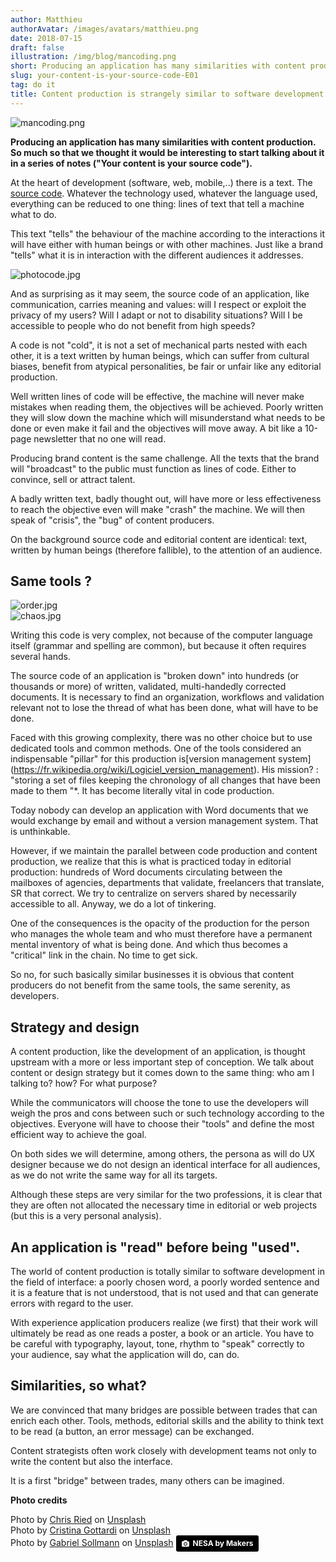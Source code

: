 ```yaml
---
author: Matthieu
authorAvatar: /images/avatars/matthieu.png
date: 2018-07-15
draft: false
illustration: /img/blog/mancoding.png
short: Producing an application has many similarities with content production. So much so that we thought it would be interesting to start talking about it ...
slug: your-content-is-your-source-code-E01
tag: do it
title: Content production is strangely similar to software development
---
```


![mancoding.png](/img/blog/mancoding.png "mancoding.png")

**Producing an application has many similarities with content production. So much so that we thought it would be interesting to start talking about it in a series of notes ("Your content is your source code").**

At the heart of development (software, web, mobile,..) there is a text. The [source code](https://fr.wikipedia.org/wiki/Code_source). Whatever the technology used, whatever the language used, everything can be reduced to one thing: lines of text that tell a machine what to do.

This text "tells" the behaviour of the machine according to the interactions it will have either with human beings or with other machines. Just like a brand "tells" what it is in interaction with the different audiences it addresses.

![photocode.jpg](https://pilotapp-production-master.s3.amazonaws.com/assets/1/18274/1_18274_original.jpg "photocode.jpg")

And as surprising as it may seem, the source code of an application, like communication, carries meaning and values: will I respect or exploit the privacy of my users? Will I adapt or not to disability situations? Will I be accessible to people who do not benefit from high speeds? 

A code is not "cold", it is not a set of mechanical parts nested with each other, it is a text written by human beings, which can suffer from cultural biases, benefit from atypical personalities, be fair or unfair like any editorial production.

Well written lines of code will be effective, the machine will never make mistakes when reading them, the objectives will be achieved. Poorly written they will slow down the machine which will misunderstand what needs to be done or even make it fail and the objectives will move away. A bit like a 10-page newsletter that no one will read.

Producing brand content is the same challenge. All the texts that the brand will "broadcast" to the public must function as lines of code. Either to convince, sell or attract talent.

A badly written text, badly thought out, will have more or less effectiveness to reach the objective even will make "crash" the machine. We will then speak of "crisis", the "bug" of content producers.

On the background source code and editorial content are identical: text, written by human beings (therefore fallible), to the attention of an audience.

## Same tools ?

![order.jpg](https://pilotapp-production-master.s3.amazonaws.com/assets/1/18272/1_18272_original.jpg "order.jpg")\
![chaos.jpg](https://pilotapp-production-master.s3.amazonaws.com/assets/1/18273/1_18273_original.jpg "chaos.jpg")

Writing this code is very complex, not because of the computer language itself (grammar and spelling are common), but because it often requires several hands. 

The source code of an application is "broken down" into hundreds (or thousands or more) of written, validated, multi-handedly corrected documents.  It is necessary to find an organization, workflows and validation relevant not to lose the thread of what has been done, what will have to be done.

Faced with this growing complexity, there was no other choice but to use dedicated tools and common methods. One of the tools considered an indispensable "pillar" for this production is[version management system] (https://fr.wikipedia.org/wiki/Logiciel_version_management). His mission? : "storing a set of files keeping the chronology of all changes that have been made to them "*. It has become literally vital in code production.

Today nobody can develop an application with Word documents that we would exchange by email and without a version management system. That is unthinkable.

However, if we maintain the parallel between code production and content production, we realize that this is what is practiced today in editorial production: hundreds of Word documents circulating between the mailboxes of agencies, departments that validate, freelancers that translate, SR that correct. We try to centralize on servers shared by necessarily accessible to all. Anyway, we do a lot of tinkering.

One of the consequences is the opacity of the production for the person who manages the whole team and who must therefore have a permanent mental inventory of what is being done. And which thus becomes a "critical" link in the chain. No time to get sick.

So no, for such basically similar businesses it is obvious that content producers do not benefit from the same tools, the same serenity, as developers.

## Strategy and design

A content production, like the development of an application, is thought upstream with a more or less important step of conception. We talk about content or design strategy but it comes down to the same thing: who am I talking to? how? For what purpose?

While the communicators will choose the tone to use the developers will weigh the pros and cons between such or such technology according to the objectives. Everyone will have to choose their "tools" and define the most efficient way to achieve the goal.

On both sides we will determine, among others, the persona as will do UX designer because we do not design an identical interface for all audiences, as we do not write the same way for all its targets.

Although these steps are very similar for the two professions, it is clear that they are often not allocated the necessary time in editorial or web projects (but this is a very personal analysis).

## An application is "read" before being "used".

The world of content production is totally similar to software development in the field of interface: a poorly chosen word, a poorly worded sentence and it is a feature that is not understood, that is not used and that can generate errors with regard to the user.

With experience application producers realize (we first) that their work will ultimately be read as one reads a poster, a book or an article. You have to be careful with typography, layout, tone, rhythm to "speak" correctly to your audience, say what the application will do, can do.

## Similarities, so what?

We are convinced that many bridges are possible between trades that can enrich each other. Tools, methods, editorial skills and the ability to think text to be read (a button, an error message) can be exchanged. 

Content strategists often work closely with development teams not only to write the content but also the interface. 

It is a first "bridge" between trades, many others can be imagined.

**Photo credits**

Photo by [Chris Ried](https://unsplash.com/photos/ieic5Tq8YMk?utm_source=unsplash&utm_medium=referral&utm_content=creditCopyText) on [Unsplash](https://unsplash.com/search/photos/code?utm_source=unsplash&utm_medium=referral&utm_content=creditCopyText)\
Photo by [Cristina Gottardi](https://unsplash.com/photos/8hJQKRIQZMY?utm_source=unsplash&utm_medium=referral&utm_content=creditCopyText) on [Unsplash](https://unsplash.com/?utm_source=unsplash&utm_medium=referral&utm_content=creditCopyText)\
Photo by [Gabriel Sollmann](https://unsplash.com/photos/Y7d265_7i08?utm_source=unsplash&utm_medium=referral&utm_content=creditCopyText) on [Unsplash](https://unsplash.com/?utm_source=unsplash&utm_medium=referral&utm_content=creditCopyText)
<a style="background-color:black;color:white;text-decoration:none;padding:4px 6px;font-family:-apple-system, BlinkMacSystemFont, &quot;San Francisco&quot;, &quot;Helvetica Neue&quot;, Helvetica, Ubuntu, Roboto, Noto, &quot;Segoe UI&quot;, Arial, sans-serif;font-size:12px;font-weight:bold;line-height:1.2;display:inline-block;border-radius:3px" href="https://unsplash.com/@nesabymakers?utm_medium=referral&amp;utm_campaign=photographer-credit&amp;utm_content=creditBadge" target="_blank" rel="noopener noreferrer" title="Download free do whatever you want high-resolution photos from NESA by Makers"><span style="display:inline-block;padding:2px 3px"><svg xmlns="http://www.w3.org/2000/svg" style="height:12px;width:auto;position:relative;vertical-align:middle;top:-1px;fill:white" viewBox="0 0 32 32"><title>unsplash-logo</title><path d="M20.8 18.1c0 2.7-2.2 4.8-4.8 4.8s-4.8-2.1-4.8-4.8c0-2.7 2.2-4.8 4.8-4.8 2.7.1 4.8 2.2 4.8 4.8zm11.2-7.4v14.9c0 2.3-1.9 4.3-4.3 4.3h-23.4c-2.4 0-4.3-1.9-4.3-4.3v-15c0-2.3 1.9-4.3 4.3-4.3h3.7l.8-2.3c.4-1.1 1.7-2 2.9-2h8.6c1.2 0 2.5.9 2.9 2l.8 2.4h3.7c2.4 0 4.3 1.9 4.3 4.3zm-8.6 7.5c0-4.1-3.3-7.5-7.5-7.5-4.1 0-7.5 3.4-7.5 7.5s3.3 7.5 7.5 7.5c4.2-.1 7.5-3.4 7.5-7.5z"></path></svg></span><span style="display:inline-block;padding:2px 3px">NESA by Makers</span></a>
